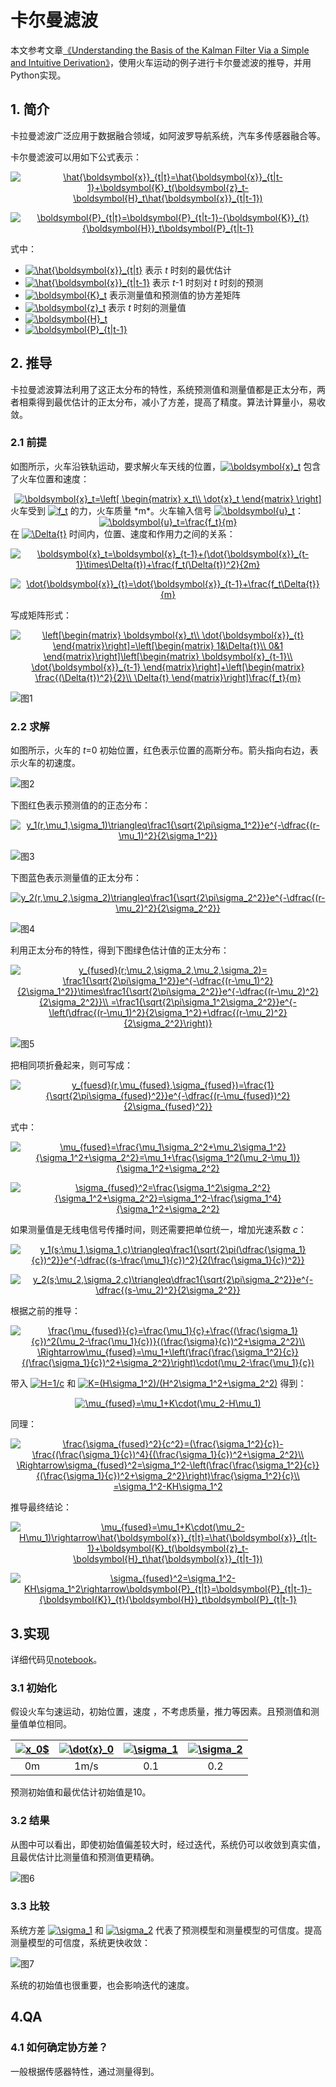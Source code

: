 # 卡尔曼滤波
本文参考文章[《Understanding the Basis of the Kalman Filter Via a Simple and Intuitive Derivation》](https://www.cl.cam.ac.uk/~rmf25/papers/Understanding%20the%20Basis%20of%20the%20Kalman%20Filter.pdf)，使用火车运动的例子进行卡尔曼滤波的推导，并用Python实现。

## 1. 简介
卡拉曼滤波广泛应用于数据融合领域，如阿波罗导航系统，汽车多传感器融合等。

卡尔曼滤波可以用如下公式表示：
<div align=center>
<p/>
<a href="https://www.codecogs.com/eqnedit.php?latex=\hat{\boldsymbol{x}}_{t|t}=\hat{\boldsymbol{x}}_{t|t-1}&plus;\boldsymbol{K}_t(\boldsymbol{z}_t-\boldsymbol{H}_t\hat{\boldsymbol{x}}_{t|t-1})" target="_blank"><img src="https://latex.codecogs.com/gif.latex?\hat{\boldsymbol{x}}_{t|t}=\hat{\boldsymbol{x}}_{t|t-1}&plus;\boldsymbol{K}_t(\boldsymbol{z}_t-\boldsymbol{H}_t\hat{\boldsymbol{x}}_{t|t-1})" title="\hat{\boldsymbol{x}}_{t|t}=\hat{\boldsymbol{x}}_{t|t-1}+\boldsymbol{K}_t(\boldsymbol{z}_t-\boldsymbol{H}_t\hat{\boldsymbol{x}}_{t|t-1})" /></a>
<p/>
<a href="https://www.codecogs.com/eqnedit.php?latex=\boldsymbol{P}_{t|t}=\boldsymbol{P}_{t|t-1}-{\boldsymbol{K}}_{t}{\boldsymbol{H}}_t\boldsymbol{P}_{t|t-1}" target="_blank"><img src="https://latex.codecogs.com/gif.latex?\boldsymbol{P}_{t|t}=\boldsymbol{P}_{t|t-1}-{\boldsymbol{K}}_{t}{\boldsymbol{H}}_t\boldsymbol{P}_{t|t-1}" title="\boldsymbol{P}_{t|t}=\boldsymbol{P}_{t|t-1}-{\boldsymbol{K}}_{t}{\boldsymbol{H}}_t\boldsymbol{P}_{t|t-1}" /></a>
</div>
式中：

- <a href="https://www.codecogs.com/eqnedit.php?latex=\hat{\boldsymbol{x}}_{t|t}" target="_blank"><img src="https://latex.codecogs.com/gif.latex?\hat{\boldsymbol{x}}_{t|t}" title="\hat{\boldsymbol{x}}_{t|t}" /></a> 表示 *t* 时刻的最优估计
- <a href="https://www.codecogs.com/eqnedit.php?latex=\hat{\boldsymbol{x}}_{t|t-1}" target="_blank"><img src="https://latex.codecogs.com/gif.latex?\hat{\boldsymbol{x}}_{t|t-1}" title="\hat{\boldsymbol{x}}_{t|t-1}" /></a> 表示 *t*-1 时刻对 *t* 时刻的预测
- <a href="https://www.codecogs.com/eqnedit.php?latex=\boldsymbol{K}_t" target="_blank"><img src="https://latex.codecogs.com/gif.latex?\boldsymbol{K}_t" title="\boldsymbol{K}_t" /></a> 表示测量值和预测值的协方差矩阵
- <a href="https://www.codecogs.com/eqnedit.php?latex=\boldsymbol{z}_t" target="_blank"><img src="https://latex.codecogs.com/gif.latex?\boldsymbol{z}_t" title="\boldsymbol{z}_t" /></a> 表示 *t* 时刻的测量值
- <a href="https://www.codecogs.com/eqnedit.php?latex=\boldsymbol{H}_t" target="_blank"><img src="https://latex.codecogs.com/gif.latex?\boldsymbol{H}_t" title="\boldsymbol{H}_t" /></a>
- <a href="https://www.codecogs.com/eqnedit.php?latex=\boldsymbol{P}_{t|t-1}" target="_blank"><img src="https://latex.codecogs.com/gif.latex?\boldsymbol{P}_{t|t-1}" title="\boldsymbol{P}_{t|t-1}" /></a>


## 2. 推导
卡拉曼滤波算法利用了这正太分布的特性，系统预测值和测量值都是正太分布，两者相乘得到最优估计的正太分布，减小了方差，提高了精度。算法计算量小，易收敛。

### 2.1 前提
如图所示，火车沿铁轨运动，要求解火车天线的位置，<a href="https://www.codecogs.com/eqnedit.php?latex=\boldsymbol{x}_t" target="_blank"><img src="https://latex.codecogs.com/gif.latex?\boldsymbol{x}_t" title="\boldsymbol{x}_t" /></a> 包含了火车位置和速度：
<div align=center>
<a href="https://www.codecogs.com/eqnedit.php?latex=\boldsymbol{x}_t=\left[&space;\begin{matrix}&space;x_t\\&space;\dot{x}_t&space;\end{matrix}&space;\right]" target="_blank"><img src="https://latex.codecogs.com/gif.latex?\boldsymbol{x}_t=\left[&space;\begin{matrix}&space;x_t\\&space;\dot{x}_t&space;\end{matrix}&space;\right]" title="\boldsymbol{x}_t=\left[ \begin{matrix} x_t\\ \dot{x}_t \end{matrix} \right]" /></a>
</div>
火车受到 <a href="https://www.codecogs.com/eqnedit.php?latex=f_t" target="_blank"><img src="https://latex.codecogs.com/gif.latex?f_t" title="f_t" /></a> 的力，火车质量 *m*。火车输入信号 <a href="http://www.codecogs.com/eqnedit.php?latex=\boldsymbol{u}_t" target="_blank"><img src="http://latex.codecogs.com/gif.latex?\boldsymbol{u}_t" title="\boldsymbol{u}_t" /></a>：
<div align=center>
<a href="http://www.codecogs.com/eqnedit.php?latex=\boldsymbol{u}_t=\frac{f_t}{m}" target="_blank"><img src="http://latex.codecogs.com/gif.latex?\boldsymbol{u}_t=\frac{f_t}{m}" title="\boldsymbol{u}_t=\frac{f_t}{m}" /></a>
</div>
在 <a href="http://www.codecogs.com/eqnedit.php?latex=\Delta{t}" target="_blank"><img src="http://latex.codecogs.com/gif.latex?\Delta{t}" title="\Delta{t}" /></a> 时间内，位置、速度和作用力之间的关系：
<div align=center>
<p/>
<a href="http://www.codecogs.com/eqnedit.php?latex=\boldsymbol{x}_t=\boldsymbol{x}_{t-1}&plus;(\dot{\boldsymbol{x}}_{t-1}\times\Delta{t})&plus;\frac{f_t(\Delta{t})^2}{2m}" target="_blank"><img src="http://latex.codecogs.com/gif.latex?\boldsymbol{x}_t=\boldsymbol{x}_{t-1}&plus;(\dot{\boldsymbol{x}}_{t-1}\times\Delta{t})&plus;\frac{f_t(\Delta{t})^2}{2m}" title="\boldsymbol{x}_t=\boldsymbol{x}_{t-1}+(\dot{\boldsymbol{x}}_{t-1}\times\Delta{t})+\frac{f_t(\Delta{t})^2}{2m}" /></a>
<p/>
<a href="http://www.codecogs.com/eqnedit.php?latex=\dot{\boldsymbol{x}}_{t}=\dot{\boldsymbol{x}}_{t-1}&plus;\frac{f_t\Delta{t}}{m}" target="_blank"><img src="http://latex.codecogs.com/gif.latex?\dot{\boldsymbol{x}}_{t}=\dot{\boldsymbol{x}}_{t-1}&plus;\frac{f_t\Delta{t}}{m}" title="\dot{\boldsymbol{x}}_{t}=\dot{\boldsymbol{x}}_{t-1}+\frac{f_t\Delta{t}}{m}" /></a>
</div>
写成矩阵形式：
<div align=center><p/>
<a href="http://www.codecogs.com/eqnedit.php?latex=\left[\begin{matrix}&space;\boldsymbol{x}_t\\&space;\dot{\boldsymbol{x}}_{t}&space;\end{matrix}\right]=\left[\begin{matrix}&space;1&\Delta{t}\\&space;0&1&space;\end{matrix}\right]\left[\begin{matrix}&space;\boldsymbol{x}_{t-1}\\&space;\dot{\boldsymbol{x}}_{t-1}&space;\end{matrix}\right]&plus;\left[\begin{matrix}&space;\frac{(\Delta{t})^2}{2}\\&space;\Delta{t}&space;\end{matrix}\right]\frac{f_t}{m}" target="_blank"><img src="http://latex.codecogs.com/gif.latex?\left[\begin{matrix}&space;\boldsymbol{x}_t\\&space;\dot{\boldsymbol{x}}_{t}&space;\end{matrix}\right]=\left[\begin{matrix}&space;1&\Delta{t}\\&space;0&1&space;\end{matrix}\right]\left[\begin{matrix}&space;\boldsymbol{x}_{t-1}\\&space;\dot{\boldsymbol{x}}_{t-1}&space;\end{matrix}\right]&plus;\left[\begin{matrix}&space;\frac{(\Delta{t})^2}{2}\\&space;\Delta{t}&space;\end{matrix}\right]\frac{f_t}{m}" title="\left[\begin{matrix} \boldsymbol{x}_t\\ \dot{\boldsymbol{x}}_{t} \end{matrix}\right]=\left[\begin{matrix} 1&\Delta{t}\\ 0&1 \end{matrix}\right]\left[\begin{matrix} \boldsymbol{x}_{t-1}\\ \dot{\boldsymbol{x}}_{t-1} \end{matrix}\right]+\left[\begin{matrix} \frac{(\Delta{t})^2}{2}\\ \Delta{t} \end{matrix}\right]\frac{f_t}{m}" /></a>
</div>


![图1][1]

### 2.2 求解
如图所示，火车的 *t*=0 初始位置，红色表示位置的高斯分布。箭头指向右边，表示火车的初速度。


![图2][2]

下图红色表示预测值的的正态分布：
<div align=center><p/>
<a href="http://www.codecogs.com/eqnedit.php?latex=y_1(r,\mu_1,\sigma_1)\triangleq\frac1{\sqrt{2\pi\sigma_1^2}}e^{-\dfrac{(r-\mu_1)^2}{2\sigma_1^2}}" target="_blank"><img src="http://latex.codecogs.com/gif.latex?y_1(r,\mu_1,\sigma_1)\triangleq\frac1{\sqrt{2\pi\sigma_1^2}}e^{-\dfrac{(r-\mu_1)^2}{2\sigma_1^2}}" title="y_1(r,\mu_1,\sigma_1)\triangleq\frac1{\sqrt{2\pi\sigma_1^2}}e^{-\dfrac{(r-\mu_1)^2}{2\sigma_1^2}}" /></a>
</div>


![图3][3]

下图蓝色表示测量值的正太分布：
<div align=center><p/>
<a href="http://www.codecogs.com/eqnedit.php?latex=y_2(r,\mu_2,\sigma_2)\triangleq\frac1{\sqrt{2\pi\sigma_2^2}}e^{-\dfrac{(r-\mu_2)^2}{2\sigma_2^2}}" target="_blank"><img src="http://latex.codecogs.com/gif.latex?y_2(r,\mu_2,\sigma_2)\triangleq\frac1{\sqrt{2\pi\sigma_2^2}}e^{-\dfrac{(r-\mu_2)^2}{2\sigma_2^2}}" title="y_2(r,\mu_2,\sigma_2)\triangleq\frac1{\sqrt{2\pi\sigma_2^2}}e^{-\dfrac{(r-\mu_2)^2}{2\sigma_2^2}}" /></a>
</div>

![图4][4]

利用正太分布的特性，得到下图绿色估计值的正太分布：
<div align=center><p/>
<a href="https://www.codecogs.com/eqnedit.php?latex=y_{fused}(r;\mu_2,\sigma_2,\mu_2,\sigma_2)=&space;\frac1{\sqrt{2\pi\sigma_1^2}}e^{-\dfrac{(r-\mu_1)^2}{2\sigma_1^2}}\times\frac1{\sqrt{2\pi\sigma_2^2}}e^{-\dfrac{(r-\mu_2)^2}{2\sigma_2^2}}\\&space;=\frac1{\sqrt{2\pi\sigma_1^2\sigma_2^2}}e^{-\left(\dfrac{(r-\mu_1)^2}{2\sigma_1^2}&plus;\dfrac{(r-\mu_2)^2}{2\sigma_2^2}\right)}" target="_blank"><img src="https://latex.codecogs.com/gif.latex?y_{fused}(r;\mu_2,\sigma_2,\mu_2,\sigma_2)=&space;\frac1{\sqrt{2\pi\sigma_1^2}}e^{-\dfrac{(r-\mu_1)^2}{2\sigma_1^2}}\times\frac1{\sqrt{2\pi\sigma_2^2}}e^{-\dfrac{(r-\mu_2)^2}{2\sigma_2^2}}\\&space;=\frac1{\sqrt{2\pi\sigma_1^2\sigma_2^2}}e^{-\left(\dfrac{(r-\mu_1)^2}{2\sigma_1^2}&plus;\dfrac{(r-\mu_2)^2}{2\sigma_2^2}\right)}" title="y_{fused}(r;\mu_2,\sigma_2,\mu_2,\sigma_2)= \frac1{\sqrt{2\pi\sigma_1^2}}e^{-\dfrac{(r-\mu_1)^2}{2\sigma_1^2}}\times\frac1{\sqrt{2\pi\sigma_2^2}}e^{-\dfrac{(r-\mu_2)^2}{2\sigma_2^2}}\\ =\frac1{\sqrt{2\pi\sigma_1^2\sigma_2^2}}e^{-\left(\dfrac{(r-\mu_1)^2}{2\sigma_1^2}+\dfrac{(r-\mu_2)^2}{2\sigma_2^2}\right)}" /></a>
</div>

![图5][5]

把相同项折叠起来，则可写成：
<div align=center><p/>
<a href="https://www.codecogs.com/eqnedit.php?latex=y_{fuesd}(r,\mu_{fused},\sigma_{fused})=\frac{1}{\sqrt{2\pi\sigma_{fused}^2}}e^{-\dfrac{(r-\mu_{fused})^2}{2\sigma_{fused}^2}}" target="_blank"><img src="https://latex.codecogs.com/gif.latex?y_{fuesd}(r,\mu_{fused},\sigma_{fused})=\frac{1}{\sqrt{2\pi\sigma_{fused}^2}}e^{-\dfrac{(r-\mu_{fused})^2}{2\sigma_{fused}^2}}" title="y_{fuesd}(r,\mu_{fused},\sigma_{fused})=\frac{1}{\sqrt{2\pi\sigma_{fused}^2}}e^{-\dfrac{(r-\mu_{fused})^2}{2\sigma_{fused}^2}}" /></a>
</div>
式中：
<div align=center><p/>
<a href="https://www.codecogs.com/eqnedit.php?latex=\mu_{fused}=\frac{\mu_1\sigma_2^2&plus;\mu_2\sigma_1^2}{\sigma_1^2&plus;\sigma_2^2}=\mu_1&plus;\frac{\sigma_1^2(\mu_2-\mu_1)}{\sigma_1^2&plus;\sigma_2^2}" target="_blank"><img src="https://latex.codecogs.com/gif.latex?\mu_{fused}=\frac{\mu_1\sigma_2^2&plus;\mu_2\sigma_1^2}{\sigma_1^2&plus;\sigma_2^2}=\mu_1&plus;\frac{\sigma_1^2(\mu_2-\mu_1)}{\sigma_1^2&plus;\sigma_2^2}" title="\mu_{fused}=\frac{\mu_1\sigma_2^2+\mu_2\sigma_1^2}{\sigma_1^2+\sigma_2^2}=\mu_1+\frac{\sigma_1^2(\mu_2-\mu_1)}{\sigma_1^2+\sigma_2^2}" /></a>
<p/>
<a href="https://www.codecogs.com/eqnedit.php?latex=\sigma_{fused}^2=\frac{\sigma_1^2\sigma_2^2}{\sigma_1^2&plus;\sigma_2^2}=\sigma_1^2-\frac{\sigma_1^4}{\sigma_1^2&plus;\sigma_2^2}" target="_blank"><img src="https://latex.codecogs.com/gif.latex?\sigma_{fused}^2=\frac{\sigma_1^2\sigma_2^2}{\sigma_1^2&plus;\sigma_2^2}=\sigma_1^2-\frac{\sigma_1^4}{\sigma_1^2&plus;\sigma_2^2}" title="\sigma_{fused}^2=\frac{\sigma_1^2\sigma_2^2}{\sigma_1^2+\sigma_2^2}=\sigma_1^2-\frac{\sigma_1^4}{\sigma_1^2+\sigma_2^2}" /></a>
</div>

如果测量值是无线电信号传播时间，则还需要把单位统一，增加光速系数 *c*：
<div align=center><p/>
<a href="https://www.codecogs.com/eqnedit.php?latex=y_1(s;\mu_1,\sigma_1,c)\triangleq\frac1{\sqrt{2\pi(\dfrac{\sigma_1}{c})^2}}e^{-\dfrac{(s-\frac{\mu_1}{c})^2}{2(\frac{\sigma_1}{c})^2}}" target="_blank"><img src="https://latex.codecogs.com/gif.latex?y_1(s;\mu_1,\sigma_1,c)\triangleq\frac1{\sqrt{2\pi(\dfrac{\sigma_1}{c})^2}}e^{-\dfrac{(s-\frac{\mu_1}{c})^2}{2(\frac{\sigma_1}{c})^2}}" title="y_1(s;\mu_1,\sigma_1,c)\triangleq\frac1{\sqrt{2\pi(\dfrac{\sigma_1}{c})^2}}e^{-\dfrac{(s-\frac{\mu_1}{c})^2}{2(\frac{\sigma_1}{c})^2}}" /></a>
<p/>
<a href="https://www.codecogs.com/eqnedit.php?latex=y_2(s;\mu_2,\sigma_2,c)\triangleq\dfrac1{\sqrt{2\pi\sigma_2^2}}e^{-\dfrac{(s-\mu_2)^2}{2\sigma_2^2}}" target="_blank"><img src="https://latex.codecogs.com/gif.latex?y_2(s;\mu_2,\sigma_2,c)\triangleq\dfrac1{\sqrt{2\pi\sigma_2^2}}e^{-\dfrac{(s-\mu_2)^2}{2\sigma_2^2}}" title="y_2(s;\mu_2,\sigma_2,c)\triangleq\dfrac1{\sqrt{2\pi\sigma_2^2}}e^{-\dfrac{(s-\mu_2)^2}{2\sigma_2^2}}" /></a>
</div>
根据之前的推导：
<div align=center><p/>
<a href="https://www.codecogs.com/eqnedit.php?latex=\frac{\mu_{fused}}{c}=\frac{\mu_1}{c}&plus;\frac{(\frac{\sigma_1}{c})^2(\mu_2-\frac{\mu_1}{c})}{(\frac{\sigma}{c})^2&plus;\sigma_2^2}\\&space;\Rightarrow\mu_{fused}=\mu_1&plus;\left(\frac{\frac{\sigma_1^2}{c}}{(\frac{\sigma_1}{c})^2&plus;\sigma_2^2}\right)\cdot(\mu_2-\frac{\mu_1}{c})" target="_blank"><img src="https://latex.codecogs.com/gif.latex?\frac{\mu_{fused}}{c}=\frac{\mu_1}{c}&plus;\frac{(\frac{\sigma_1}{c})^2(\mu_2-\frac{\mu_1}{c})}{(\frac{\sigma}{c})^2&plus;\sigma_2^2}\\&space;\Rightarrow\mu_{fused}=\mu_1&plus;\left(\frac{\frac{\sigma_1^2}{c}}{(\frac{\sigma_1}{c})^2&plus;\sigma_2^2}\right)\cdot(\mu_2-\frac{\mu_1}{c})" title="\frac{\mu_{fused}}{c}=\frac{\mu_1}{c}+\frac{(\frac{\sigma_1}{c})^2(\mu_2-\frac{\mu_1}{c})}{(\frac{\sigma}{c})^2+\sigma_2^2}\\ \Rightarrow\mu_{fused}=\mu_1+\left(\frac{\frac{\sigma_1^2}{c}}{(\frac{\sigma_1}{c})^2+\sigma_2^2}\right)\cdot(\mu_2-\frac{\mu_1}{c})" /></a>
</div>
带入 <a href="https://www.codecogs.com/eqnedit.php?latex=H=1/c" target="_blank"><img src="https://latex.codecogs.com/gif.latex?H=1/c" title="H=1/c" /></a> 和 <a href="https://www.codecogs.com/eqnedit.php?latex=K=(H\sigma_1^2)/(H^2\sigma_1^2&plus;\sigma_2^2)" target="_blank"><img src="https://latex.codecogs.com/gif.latex?K=(H\sigma_1^2)/(H^2\sigma_1^2&plus;\sigma_2^2)" title="K=(H\sigma_1^2)/(H^2\sigma_1^2+\sigma_2^2)" /></a> 得到：
<div align=center><p/>
<a href="https://www.codecogs.com/eqnedit.php?latex=\mu_{fused}=\mu_1&plus;K\cdot(\mu_2-H\mu_1)" target="_blank"><img src="https://latex.codecogs.com/gif.latex?\mu_{fused}=\mu_1&plus;K\cdot(\mu_2-H\mu_1)" title="\mu_{fused}=\mu_1+K\cdot(\mu_2-H\mu_1)" /></a>
</div>
同理：
<div align=center><p/>
<a href="https://www.codecogs.com/eqnedit.php?latex=\frac{\sigma_{fused}^2}{c^2}=(\frac{\sigma_1^2}{c})-\frac{(\frac{\sigma_1}{c})^4}{(\frac{\sigma_1}{c})^2&plus;\sigma_2^2}\\&space;\Rightarrow\sigma_{fused}^2=\sigma_1^2-\left(\frac{\frac{\sigma_1^2}{c}}{(\frac{\sigma_1}{c})^2&plus;\sigma_2^2}\right)\frac{\sigma_1^2}{c}\\&space;=\sigma_1^2-KH\sigma_1^2" target="_blank"><img src="https://latex.codecogs.com/gif.latex?\frac{\sigma_{fused}^2}{c^2}=(\frac{\sigma_1^2}{c})-\frac{(\frac{\sigma_1}{c})^4}{(\frac{\sigma_1}{c})^2&plus;\sigma_2^2}\\&space;\Rightarrow\sigma_{fused}^2=\sigma_1^2-\left(\frac{\frac{\sigma_1^2}{c}}{(\frac{\sigma_1}{c})^2&plus;\sigma_2^2}\right)\frac{\sigma_1^2}{c}\\&space;=\sigma_1^2-KH\sigma_1^2" title="\frac{\sigma_{fused}^2}{c^2}=(\frac{\sigma_1^2}{c})-\frac{(\frac{\sigma_1}{c})^4}{(\frac{\sigma_1}{c})^2+\sigma_2^2}\\ \Rightarrow\sigma_{fused}^2=\sigma_1^2-\left(\frac{\frac{\sigma_1^2}{c}}{(\frac{\sigma_1}{c})^2+\sigma_2^2}\right)\frac{\sigma_1^2}{c}\\ =\sigma_1^2-KH\sigma_1^2" /></a>
</div>
推导最终结论：
<div align=center><p/>
<a href="https://www.codecogs.com/eqnedit.php?latex=\mu_{fused}=\mu_1&plus;K\cdot(\mu_2-H\mu_1)\rightarrow\hat{\boldsymbol{x}}_{t|t}=\hat{\boldsymbol{x}}_{t|t-1}&plus;\boldsymbol{K}_t(\boldsymbol{z}_t-\boldsymbol{H}_t\hat{\boldsymbol{x}}_{t|t-1})" target="_blank"><img src="https://latex.codecogs.com/gif.latex?\mu_{fused}=\mu_1&plus;K\cdot(\mu_2-H\mu_1)\rightarrow\hat{\boldsymbol{x}}_{t|t}=\hat{\boldsymbol{x}}_{t|t-1}&plus;\boldsymbol{K}_t(\boldsymbol{z}_t-\boldsymbol{H}_t\hat{\boldsymbol{x}}_{t|t-1})" title="\mu_{fused}=\mu_1+K\cdot(\mu_2-H\mu_1)\rightarrow\hat{\boldsymbol{x}}_{t|t}=\hat{\boldsymbol{x}}_{t|t-1}+\boldsymbol{K}_t(\boldsymbol{z}_t-\boldsymbol{H}_t\hat{\boldsymbol{x}}_{t|t-1})" /></a>
<p/>
<a href="https://www.codecogs.com/eqnedit.php?latex=\sigma_{fused}^2=\sigma_1^2-KH\sigma_1^2\rightarrow\boldsymbol{P}_{t|t}=\boldsymbol{P}_{t|t-1}-{\boldsymbol{K}}_{t}{\boldsymbol{H}}_t\boldsymbol{P}_{t|t-1}" target="_blank"><img src="https://latex.codecogs.com/gif.latex?\sigma_{fused}^2=\sigma_1^2-KH\sigma_1^2\rightarrow\boldsymbol{P}_{t|t}=\boldsymbol{P}_{t|t-1}-{\boldsymbol{K}}_{t}{\boldsymbol{H}}_t\boldsymbol{P}_{t|t-1}" title="\sigma_{fused}^2=\sigma_1^2-KH\sigma_1^2\rightarrow\boldsymbol{P}_{t|t}=\boldsymbol{P}_{t|t-1}-{\boldsymbol{K}}_{t}{\boldsymbol{H}}_t\boldsymbol{P}_{t|t-1}" /></a>
</div>

## 3.实现
详细代码见[notebook](Kalman_Filter.ipynb)。

### 3.1 初始化
假设火车匀速运动，初始位置，速度 ，不考虑质量，推力等因素。且预测值和测量值单位相同。

|<a href="https://www.codecogs.com/eqnedit.php?latex=x_0$" target="_blank"><img src="https://latex.codecogs.com/gif.latex?x_0$" title="x_0$" /></a>|<a href="https://www.codecogs.com/eqnedit.php?latex=\dot{x}_0" target="_blank"><img src="https://latex.codecogs.com/gif.latex?\dot{x}_0" title="\dot{x}_0" /></a>|<a href="https://www.codecogs.com/eqnedit.php?latex=\sigma_1" target="_blank"><img src="https://latex.codecogs.com/gif.latex?\sigma_1" title="\sigma_1" /></a>|<a href="https://www.codecogs.com/eqnedit.php?latex=\sigma_2" target="_blank"><img src="https://latex.codecogs.com/gif.latex?\sigma_2" title="\sigma_2" /></a>|
|:--:|:--:|:--:|:--:|
|0m|1m/s|0.1|0.2|

预测初始值和最优估计初始值是10。

### 3.2 结果
从图中可以看出，即使初始值偏差较大时，经过迭代，系统仍可以收敛到真实值，且最优估计比测量值和预测值更精确。

![图6][6]

### 3.3 比较
系统方差 <a href="https://www.codecogs.com/eqnedit.php?latex=\sigma_1" target="_blank"><img src="https://latex.codecogs.com/gif.latex?\sigma_1" title="\sigma_1" /></a>  和 <a href="https://www.codecogs.com/eqnedit.php?latex=\sigma_2" target="_blank"><img src="https://latex.codecogs.com/gif.latex?\sigma_2" title="\sigma_2" /></a> 代表了预测模型和测量模型的可信度。提高测量模型的可信度，系统更快收敛：

![图7][7]

系统的初始值也很重要，也会影响迭代的速度。

## 4.QA
### 4.1 如何确定协方差？
一般根据传感器特性，通过测量得到。

  [1]: https://s1.ax1x.com/2018/08/26/PbtiDA.jpg
  [2]: https://s1.ax1x.com/2018/08/26/Pbtpge.jpg
  [3]: https://s1.ax1x.com/2018/08/26/Pbt9jH.jpg
  [4]: https://s1.ax1x.com/2018/08/26/PbtFHI.jpg
  [5]: https://s1.ax1x.com/2018/08/26/PbtPud.jpg
  [6]: http://wx4.sinaimg.cn/mw690/0060lm7Tly1fuo3v2ej0lj30rs0dw75k.jpg
  [7]: http://wx1.sinaimg.cn/mw690/0060lm7Tly1fuo3vromzwj30rs0dwgmr.jpg
